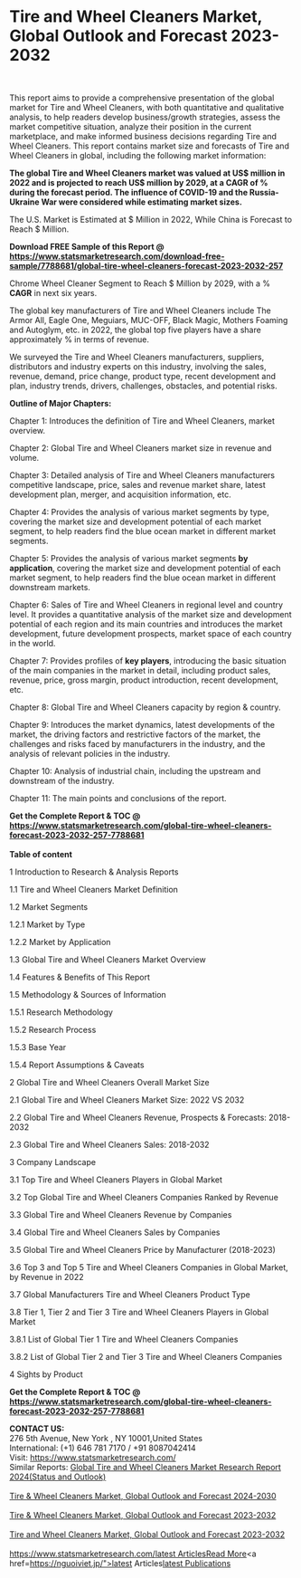 <h1>Tire and Wheel Cleaners Market, Global Outlook and Forecast 2023-2032</h1><br/><p>This report aims to provide a comprehensive presentation of the global market for Tire and Wheel Cleaners, with both quantitative and qualitative analysis, to help readers develop business/growth strategies, assess the market competitive situation, analyze their position in the current marketplace, and make informed business decisions regarding Tire and Wheel Cleaners. This report contains market size and forecasts of Tire and Wheel Cleaners in global, including the following market information:</p><p><strong>The global Tire and Wheel Cleaners market was valued at US$ million in 2022 and is projected to reach US$ million by 2029, at a <strong>CAGR</strong> of % during the forecast period. The influence of COVID-19 and the Russia-Ukraine War were considered while estimating market sizes.</strong></p><p>The U.S. Market is Estimated at $ Million in 2022, While China is Forecast to Reach $ Million.</p><p><strong>Download FREE Sample of this Report @ <a href="https://www.statsmarketresearch.com/download-free-sample/7788681/global-tire-wheel-cleaners-forecast-2023-2032-257">https://www.statsmarketresearch.com/download-free-sample/7788681/global-tire-wheel-cleaners-forecast-2023-2032-257</a></strong></p><p>Chrome Wheel Cleaner Segment to Reach $ Million by 2029, with a % <strong>CAGR</strong> in next six years.</p><p>The global key manufacturers of Tire and Wheel Cleaners include The Armor All, Eagle One, Meguiars, MUC-OFF, Black Magic, Mothers Foaming and Autoglym, etc. in 2022, the global top five players have a share approximately % in terms of revenue.</p><p>We surveyed the Tire and Wheel Cleaners manufacturers, suppliers, distributors and industry experts on this industry, involving the sales, revenue, demand, price change, product type, recent development and plan, industry trends, drivers, challenges, obstacles, and potential risks.</p><p><strong>Outline of Major Chapters:</strong></p><p>Chapter 1: Introduces the definition of Tire and Wheel Cleaners, market overview.</p><p>Chapter 2: Global Tire and Wheel Cleaners market size in revenue and volume.</p><p>Chapter 3: Detailed analysis of Tire and Wheel Cleaners manufacturers competitive landscape, price, sales and revenue market share, latest development plan, merger, and acquisition information, etc.</p><p>Chapter 4: Provides the analysis of various market segments by type, covering the market size and development potential of each market segment, to help readers find the blue ocean market in different market segments.</p><p>Chapter 5: Provides the analysis of various market segments <strong>by application</strong>, covering the market size and development potential of each market segment, to help readers find the blue ocean market in different downstream markets.</p><p>Chapter 6: Sales of Tire and Wheel Cleaners in regional level and country level. It provides a quantitative analysis of the market size and development potential of each region and its main countries and introduces the market development, future development prospects, market space of each country in the world.</p><p>Chapter 7: Provides profiles of <strong>key players</strong>, introducing the basic situation of the main companies in the market in detail, including product sales, revenue, price, gross margin, product introduction, recent development, etc.</p><p>Chapter 8: Global Tire and Wheel Cleaners capacity by region & country.</p><p>Chapter 9: Introduces the market dynamics, latest developments of the market, the driving factors and restrictive factors of the market, the challenges and risks faced by manufacturers in the industry, and the analysis of relevant policies in the industry.</p><p>Chapter 10: Analysis of industrial chain, including the upstream and downstream of the industry.</p><p>Chapter 11: The main points and conclusions of the report.</p><div><b>Get the Complete Report & TOC @ <a href="https://www.statsmarketresearch.com/global-tire-wheel-cleaners-forecast-2023-2032-257-7788681">https://www.statsmarketresearch.com/global-tire-wheel-cleaners-forecast-2023-2032-257-7788681</a></b></div><br><b>Table of content</b><p>1 Introduction to Research & Analysis Reports<br />
 
  1.1 Tire and Wheel Cleaners Market Definition<br />
 
  1.2 Market Segments<br />
 
  1.2.1 Market by Type<br />
 
  1.2.2 Market by Application<br />
 
  1.3 Global Tire and Wheel Cleaners Market Overview<br />
 
  1.4 Features & Benefits of This Report<br />
 
  1.5 Methodology & Sources of Information<br />
 
  1.5.1 Research Methodology<br />
 
  1.5.2 Research Process<br />
 
  1.5.3 Base Year<br />
 
  1.5.4 Report Assumptions & Caveats<br />
 
 2 Global Tire and Wheel Cleaners Overall Market Size<br />
 
  2.1 Global Tire and Wheel Cleaners Market Size: 2022 VS 2032<br />
 
  2.2 Global Tire and Wheel Cleaners Revenue, Prospects & Forecasts: 2018-2032<br />
 
  2.3 Global Tire and Wheel Cleaners Sales: 2018-2032<br />
 
 3 Company Landscape<br />
 
  3.1 Top Tire and Wheel Cleaners Players in Global Market<br />
 
  3.2 Top Global Tire and Wheel Cleaners Companies Ranked by Revenue<br />
 
  3.3 Global Tire and Wheel Cleaners Revenue by Companies<br />
 
  3.4 Global Tire and Wheel Cleaners Sales by Companies<br />
 
  3.5 Global Tire and Wheel Cleaners Price by Manufacturer (2018-2023)<br />
 
  3.6 Top 3 and Top 5 Tire and Wheel Cleaners Companies in Global Market, by Revenue in 2022<br />
 
  3.7 Global Manufacturers Tire and Wheel Cleaners Product Type<br />
 
  3.8 Tier 1, Tier 2 and Tier 3 Tire and Wheel Cleaners Players in Global Market<br />
 
  3.8.1 List of Global Tier 1 Tire and Wheel Cleaners Companies<br />
 
  3.8.2 List of Global Tier 2 and Tier 3 Tire and Wheel Cleaners Companies<br />
 
 4 Sights by Product<br><div><b>Get the Complete Report & TOC @ <a href="https://www.statsmarketresearch.com/global-tire-wheel-cleaners-forecast-2023-2032-257-7788681">https://www.statsmarketresearch.com/global-tire-wheel-cleaners-forecast-2023-2032-257-7788681</a></b></div></p> <b>CONTACT US:</b><br>276 5th Avenue, New York , NY 10001,United States<br>International: (+1) 646 781 7170 / +91 8087042414<br>Visit: <a href="https://www.statsmarketresearch.com/">https://www.statsmarketresearch.com/</a><br>Similar Reports: <a href="https://www.statsmarketresearch.com/global-tire-wheel-cleaners-forecast-2023-2032-257-7788681">Global Tire and Wheel Cleaners Market Research Report 2024(Status and Outlook)</a><br/><br/><a href="https://www.statsmarketresearch.com/global-tire-wheel-cleaners-forecast-2023-2032-257-7788681">Tire & Wheel Cleaners Market, Global Outlook and Forecast 2024-2030</a><br/><br/><a href="https://www.statsmarketresearch.com/global-tire-wheel-cleaners-forecast-2023-2032-257-7788681">Tire & Wheel Cleaners Market, Global Outlook and Forecast 2023-2032</a><br/><br/><a href="https://www.statsmarketresearch.com/global-tire-wheel-cleaners-forecast-2023-2032-257-7788681">Tire and Wheel Cleaners Market, Global Outlook and Forecast 2023-2032</a><br/><br/><a href="https://gyeongbokgung.com">https://www.statsmarketresearch.com/</a><a href="https://hallyeomaritime.com">latest Articles</a><a href="https://jingwansa.com">Read More</a><a href=https://nguoiviet.jp/">latest Articles</a><a href="https://www.intelmarketresearch.com/">latest Publications</a>